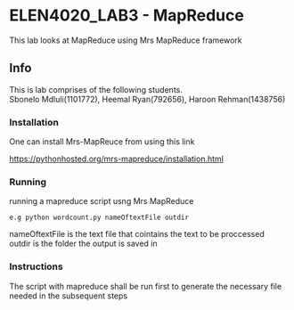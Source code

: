 # ELEN4020_LAB3 - MapReduce

This lab looks at MapReduce using Mrs MapReduce framework

## Info

This is lab comprises of the following students.<br /> 
Sbonelo Mdluli(1101772), Heemal Ryan(792656), Haroon Rehman(1438756)

### Installation

One can install Mrs-MapReuce from using this link

https://pythonhosted.org/mrs-mapreduce/installation.html

### Running
running a mapreduce script usng Mrs MapReduce
```
e.g python wordcount.py nameOftextFile outdir
```
nameOftextFile is the text file that cointains the text to be proccessed <br /> 
outdir is the folder the output is saved in <br /> 
### Instructions
The script with mapreduce shall be run first to generate the necessary file needed in the subsequent steps<br /> 
